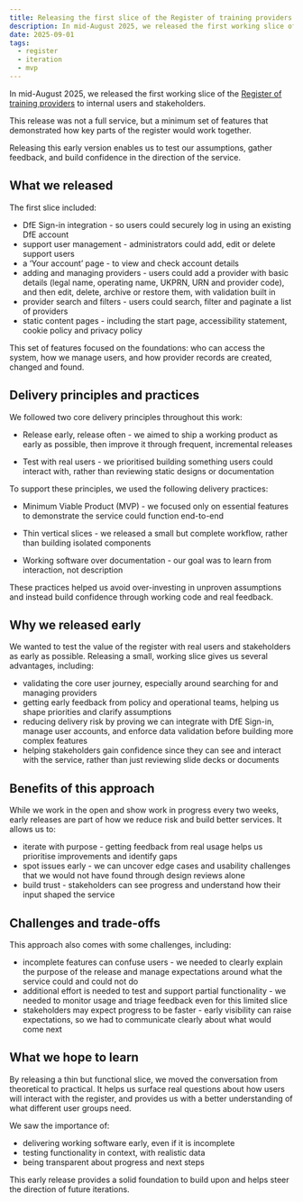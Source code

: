 ```yaml
---
title: Releasing the first slice of the Register of training providers
description: In mid-August 2025, we released the first working slice of the register to internal users and stakeholders
date: 2025-09-01
tags:
  - register
  - iteration
  - mvp
---
```


In mid-August 2025, we released the first working slice of the [Register of training providers](https://register-of-training-providers.education.gov.uk/) to internal users and stakeholders.

This release was not a full service, but a minimum set of features that demonstrated how key parts of the register would work together.

Releasing this early version enables us to test our assumptions, gather feedback, and build confidence in the direction of the service.

## What we released

The first slice included:

- DfE Sign-in integration - so users could securely log in using an existing DfE account
- support user management - administrators could add, edit or delete support users
- a ‘Your account’ page - to view and check account details
- adding and managing providers - users could add a provider with basic details (legal name, operating name, UKPRN, URN and provider code), and then edit, delete, archive or restore them, with validation built in
- provider search and filters - users could search, filter and paginate a list of providers
- static content pages - including the start page, accessibility statement, cookie policy and privacy policy

This set of features focused on the foundations: who can access the system, how we manage users, and how provider records are created, changed and found.

## Delivery principles and practices

We followed two core delivery principles throughout this work:

- Release early, release often - we aimed to ship a working product as early as possible, then improve it through frequent, incremental releases

- Test with real users - we prioritised building something users could interact with, rather than reviewing static designs or documentation

To support these principles, we used the following delivery practices:

- Minimum Viable Product (MVP) - we focused only on essential features to demonstrate the service could function end-to-end

- Thin vertical slices - we released a small but complete workflow, rather than building isolated components

- Working software over documentation - our goal was to learn from interaction, not description

These practices helped us avoid over-investing in unproven assumptions and instead build confidence through working code and real feedback.

## Why we released early

We wanted to test the value of the register with real users and stakeholders as early as possible. Releasing a small, working slice gives us several advantages, including:

- validating the core user journey, especially around searching for and managing providers
- getting early feedback from policy and operational teams, helping us shape priorities and clarify assumptions
- reducing delivery risk by proving we can integrate with DfE Sign-in, manage user accounts, and enforce data validation before building more complex features
- helping stakeholders gain confidence since they can see and interact with the service, rather than just reviewing slide decks or documents

## Benefits of this approach

While we work in the open and show work in progress every two weeks, early releases are part of how we reduce risk and build better services. It allows us to:

- iterate with purpose - getting feedback from real usage helps us prioritise improvements and identify gaps
- spot issues early - we can uncover edge cases and usability challenges that we would not have found through design reviews alone
- build trust - stakeholders can see progress and understand how their input shaped the service

## Challenges and trade-offs

This approach also comes with some challenges, including:

- incomplete features can confuse users - we needed to clearly explain the purpose of the release and manage expectations around what the service could and could not do
- additional effort is needed to test and support partial functionality - we needed to monitor usage and triage feedback even for this limited slice
- stakeholders may expect progress to be faster - early visibility can raise expectations, so we had to communicate clearly about what would come next

## What we hope to learn

By releasing a thin but functional slice, we moved the conversation from theoretical to practical. It helps us surface real questions about how users will interact with the register, and provides us with a better understanding of what different user groups need.

We saw the importance of:

- delivering working software early, even if it is incomplete
- testing functionality in context, with realistic data
- being transparent about progress and next steps

This early release provides a solid foundation to build upon and helps steer the direction of future iterations.
